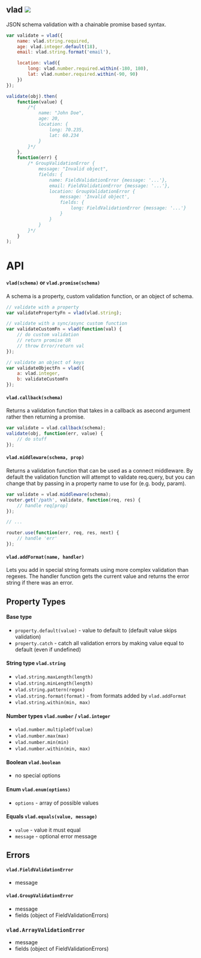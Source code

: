 vlad ![](https://travis-ci.org/nickclaw/vlad.svg)
------------------
JSON schema validation with a chainable promise based syntax.

```javascript
var validate = vlad({
    name: vlad.string.required,
    age: vlad.integer.default(18),
    email: vlad.string.format('email'),

    location: vlad({
        long: vlad.number.required.within(-180, 180),
        lat: vlad.number.required.within(-90, 90)
    })
});

validate(obj).then(
    function(value) {
        /*{
            name: "John Doe",
            age: 20,
            location: {
                long: 70.235,
                lat: 60.234
            }
        }*/
    },
    function(err) {
        /* GroupValidationError {
            message: "Invalid object",
            fields: {
                name: FieldValidationError {message: '...'},
                email: FieldValidationError {message: '...'},
                location: GroupValidationError {
                    message: 'Invalid object',
                    fields: {
                        long: FieldValidationError {message: '...'}
                    }
                }
            }
        }*/
    }
);
```

# API

#### `vlad(schema)` or `vlad.promise(schema)`
A schema is a property, custom validation function, or an object of schema.

```javascript
// validate with a property
var validatePropertyFn = vlad(vlad.string);

// validate with a sync/async custom function
var validateCustomFn = vlad(function(val) {
    // do custom validation
    // return promise OR
    // throw Error/return val
});

// validate an object of keys
var validateObjectFn = vlad({
    a: vlad.integer,
    b: validateCustomFn
});
```

#### `vlad.callback(schema)`
Returns a validation function that takes in a callback as asecond argument rather
then returning a promise.

```javascript
var validate = vlad.callback(schema);
validate(obj, function(err, value) {
    // do stuff
});
```

#### `vlad.middleware(schema, prop)`
Returns a validation function that can be used as a connect middleware.
By default the validation function will attempt to validate req.query,
but you can change that by passing in a property name to use for (e.g. body, param).

```javascript
var validate = vlad.middleware(schema);
router.get('/path', validate, function(req, res) {
    // handle req[prop]
});

// ...

router.use(function(err, req, res, next) {
    // handle 'err'
});
```

#### `vlad.addFormat(name, handler)`
Lets you add in special string formats using more complex validation than regexes. The handler function gets the current value and returns the error string if there was an error.

## Property Types

#### Base type
* `property.default(value)` - value to default to (default value skips validation)
* `property.catch` - catch all validation errors by making value equal to default (even if undefined)

#### String type `vlad.string`
 * `vlad.string.maxLength(length)`
 * `vlad.string.minLength(length)`
 * `vlad.string.pattern(regex)`
 * `vlad.string.format(format)` - from formats added by `vlad.addFormat`
 * `vlad.string.within(min, max)`

#### Number types `vlad.number` / `vlad.integer`
 * `vlad.number.multipleOf(value)`
 * `vlad.number.max(max)`
 * `vlad.number.min(min)`
 * `vlad.number.within(min, max)`

#### Boolean `vlad.boolean`
 * no special options

#### Enum `vlad.enum(options)`
 * `options` - array of possible values

#### Equals `vlad.equals(value, message)`
 * `value` - value it must equal
 * `message` - optional error message

## Errors

#### `vlad.FieldValidationError`
 * message

#### `vlad.GroupValidationError`
 * message
 * fields (object of FieldValidationErrors)

### `vlad.ArrayValidationError`
 * message
 * fields (object of FieldValidationErrors)

